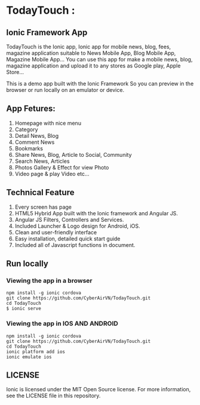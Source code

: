 # TodayTouch :  

## Ionic Framework App

TodayTouch is the Ionic app, Ionic app for mobile news, blog, fees, magazine application suitable to News Mobile App, Blog Mobile App, Magazine Mobile App… You can use this app for make a mobile news, blog, magazine application and upload it to any stores as Google play, Apple Store…

This is a demo app built with the Ionic Framework
So you can preview in the browser or run locally on an emulator or device.

## App Fetures:

1. Homepage with nice menu
2. Category
3. Detail News, Blog
4. Comment News
5. Bookmarks
6. Share News, Blog, Article to Social, Community
7. Search News, Articles
8. Photos Gallery & Effect for view Photo
9. Video page & play Video
etc…

## Technical Feature

1. Every screen has page
2. HTML5 Hybrid App built with the Ionic framework and Angular JS.
3. Angular JS Filters, Controllers and Services.
4. Included Launcher & Logo design for Android, iOS.
5. Clean and user-friendly interface
6. Easy installation, detailed quick start guide
7. Included all of Javascript functions in document.

## Run locally

### Viewing the app in a browser

    npm install -g ionic cordova
    git clone https://github.com/CyberAirVN/TodayTouch.git
    cd TodayTouch
    $ ionic serve
### Viewing the app in IOS AND ANDROID

    npm install -g ionic cordova
    git clone https://github.com/CyberAirVN/TodayTouch.git
    cd TodayTouch
    ionic platform add ios
    ionic emulate ios
## LICENSE

Ionic is licensed under the MIT Open Source license. For more information, see the LICENSE file in this repository.
